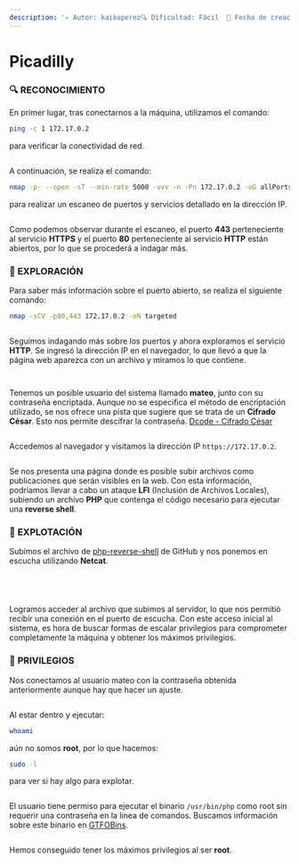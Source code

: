 ```yaml
---
description: '✍️ Autor: kaikoperez🔍 Dificultad: Fácil  📅 Fecha de creación: 18/05/2024'
---
```


# Picadilly

### 🔍 **RECONOCIMIENTO**

En primer lugar, tras conectarnos a la máquina, utilizamos el comando:

```bash
ping -c 1 172.17.0.2
```

para verificar la conectividad de red.

<figure><img src="../../.gitbook/assets/image (509).png" alt=""><figcaption></figcaption></figure>

A continuación, se realiza el comando:

```bash
nmap -p- --open -sT --min-rate 5000 -vvv -n -Pn 172.17.0.2 -oG allPorts
```

para realizar un escaneo de puertos y servicios detallado en la dirección IP.

<figure><img src="../../.gitbook/assets/image (510).png" alt=""><figcaption></figcaption></figure>

Como podemos observar durante el escaneo, el puerto **443** perteneciente al servicio **HTTPS** y el puerto **80** perteneciente al servicio **HTTP** están abiertos, por lo que se procederá a indagar más.

### 🔎 **EXPLORACIÓN**

Para saber más información sobre el puerto abierto, se realiza el siguiente comando:

```bash
nmap -sCV -p80,443 172.17.0.2 -oN targeted
```

<figure><img src="../../.gitbook/assets/image (511).png" alt=""><figcaption></figcaption></figure>

Seguimos indagando más sobre los puertos y ahora exploramos el servicio **HTTP**. Se ingresó la dirección IP en el navegador, lo que llevó a que la página web aparezca con un archivo y miramos lo que contiene.

<figure><img src="../../.gitbook/assets/image (512).png" alt=""><figcaption></figcaption></figure>

<figure><img src="../../.gitbook/assets/image (513).png" alt=""><figcaption></figcaption></figure>

Tenemos un posible usuario del sistema llamado **mateo**, junto con su contraseña encriptada. Aunque no se especifica el método de encriptación utilizado, se nos ofrece una pista que sugiere que se trata de un **Cifrado César**. Esto nos permite descifrar la contraseña. [Dcode - Cifrado César](https://www.dcode.fr/cifrado-cesar)

<figure><img src="../../.gitbook/assets/image (514).png" alt=""><figcaption></figcaption></figure>

Accedemos al navegador y visitamos la dirección IP `https://172.17.0.2`.

<figure><img src="../../.gitbook/assets/image (515).png" alt=""><figcaption></figcaption></figure>

Se nos presenta una página donde es posible subir archivos como publicaciones que serán visibles en la web. Con esta información, podríamos llevar a cabo un ataque **LFI** (Inclusión de Archivos Locales), subiendo un archivo **PHP** que contenga el código necesario para ejecutar una **reverse shell**.

### 🚀 **EXPLOTACIÓN**

Subimos el archivo de [php-reverse-shell](https://github.com/pentestmonkey/php-reverse-shell) de GitHub y nos ponemos en escucha utilizando **Netcat**.

<figure><img src="../../.gitbook/assets/image (516).png" alt=""><figcaption></figcaption></figure>

<figure><img src="../../.gitbook/assets/image (517).png" alt=""><figcaption></figcaption></figure>

<figure><img src="../../.gitbook/assets/image (518).png" alt=""><figcaption></figcaption></figure>

<figure><img src="../../.gitbook/assets/image (519).png" alt=""><figcaption></figcaption></figure>

Logramos acceder al archivo que subimos al servidor, lo que nos permitió recibir una conexión en el puerto de escucha. Con este acceso inicial al sistema, es hora de buscar formas de escalar privilegios para comprometer completamente la máquina y obtener los máximos privilegios.

### 🔐 **PRIVILEGIOS**

Nos conectamos al usuario mateo con la contraseña obtenida anteriormente aunque hay que hacer un ajuste.

<figure><img src="../../.gitbook/assets/image (520).png" alt=""><figcaption></figcaption></figure>

Al estar dentro y ejecutar:

```bash
whoami
```

aún no somos **root**, por lo que hacemos:

```bash
sudo -l
```

para ver si hay algo para explotar.

<figure><img src="../../.gitbook/assets/image (521).png" alt=""><figcaption></figcaption></figure>

El usuario tiene permiso para ejecutar el binario `/usr/bin/php` como root sin requerir una contraseña en la línea de comandos. Buscamos información sobre este binario en [GTFOBins](https://gtfobins.github.io/).

<figure><img src="../../.gitbook/assets/image (522).png" alt=""><figcaption></figcaption></figure>

Hemos conseguido tener los máximos privilegios al ser **root**.
